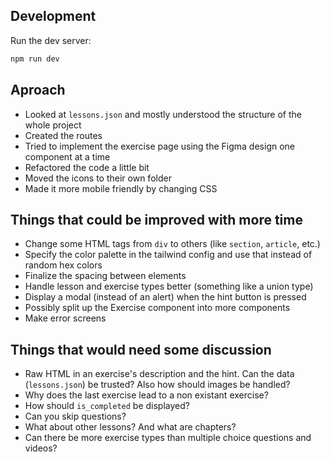 ## Development

Run the dev server:

```bash
npm run dev
```

## Aproach

- Looked at `lessons.json` and mostly understood the structure of the whole project
- Created the routes
- Tried to implement the exercise page using the Figma design one component at a time
- Refactored the code a little bit
- Moved the icons to their own folder
- Made it more mobile friendly by changing CSS

## Things that could be improved with more time

- Change some HTML tags from `div` to others (like `section`, `article`, etc.)
- Specify the color palette in the tailwind config and use that instead of random hex colors
- Finalize the spacing between elements
- Handle lesson and exercise types better (something like a union type)
- Display a modal (instead of an alert) when the hint button is pressed
- Possibly split up the Exercise component into more components
- Make error screens

## Things that would need some discussion

- Raw HTML in an exercise's description and the hint. Can the data (`lessons.json`) be trusted? Also how should images be handled?
- Why does the last exercise lead to a non existant exercise?
- How should `is_completed` be displayed?
- Can you skip questions?
- What about other lessons? And what are chapters?
- Can there be more exercise types than multiple choice questions and videos?
